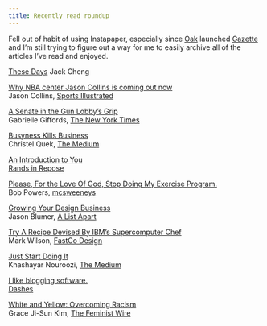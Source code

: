 ```yaml
---
title: Recently read roundup
---
```


Fell out of habit of using Instapaper, especially since [Oak](http://oak.is) launched [Gazette](http://gazette.io) and I’m still trying to figure out a way for me to easily archive all of the articles I’ve read and enjoyed.

[These Days](http://www.amazon.com/gp/product/1482692414/ref=as_li_ss_tl?ie=UTF8&camp=1789&creative=390957&creativeASIN=1482692414&linkCode=as2&tag=yokois-20)
Jack Cheng

[Why NBA center Jason Collins is coming out now](http://si.printthis.clickability.com/pt/cpt?expire=&title=NBA+player+Jason+Collins+says+he+is+gay+-+The+Magazine+-+SI.com&urlID=507319622&action=cpt&partnerID=2356&fb=Y&url=http%3A%2F%2Fsportsillustrated.cnn.com%2Fmagazine%2Fnews%2F20130429%2Fjason-collins-gay-nba-player%2F%23all)  
Jason Collins, [Sports Illustrated](http://si.com)

[A Senate in the Gun Lobby’s Grip](http://www.nytimes.com/2013/04/18/opinion/a-senate-in-the-gun-lobbys-grip.html)  
Gabrielle Giffords, [The New York Times](http://nytimes.com)

[Busyness Kills Business](https://medium.com/what-i-learned-today/7e6bc442785c)  
Christel Quek, [The Medium](http://medium.com)

[An Introduction to You](http://www.randsinrepose.com/archives/2013/04/07/an_introduction_to_you.html)  
[Rands in Repose](http://www.randsinrepose.com/)

[Please, For the Love Of God, Stop Doing My Exercise Program.](http://www.mcsweeneys.net/articles/please-for-the-love-of-god-stop-doing-my-exercise-program)  
Bob Powers, [mcsweeneys](http://www.mcsweeneys.net/)

[Growing Your Design Business](http://alistapart.com/article/growing-your-design-business)  
Jason Blumer, [A List Apart](http://alistapart.com)

[Try A Recipe Devised By IBM’s Supercomputer Chef](http://www.fastcodesign.com/1672444/try-a-recipe-devised-by-ibms-supercomputer-chef)  
Mark Wilson, [FastCo Design](http://fastcodesign.com)

[Just Start Doing It](https://medium.com/what-i-learned-today/63033dcd3630)  
Khashayar Nouroozi, [The Medium](http://medium.com)

[I like blogging software.](http://dashes.com/anil/2013/04/i-like-blogging-software.html)  
[Dashes](http://dashes.com)

[White and Yellow: Overcoming Racism](http://thefeministwire.com/2013/04/overcomingracism/)  
Grace Ji-Sun Kim, [The Feminist Wire](http://thefeministwire.com/)
